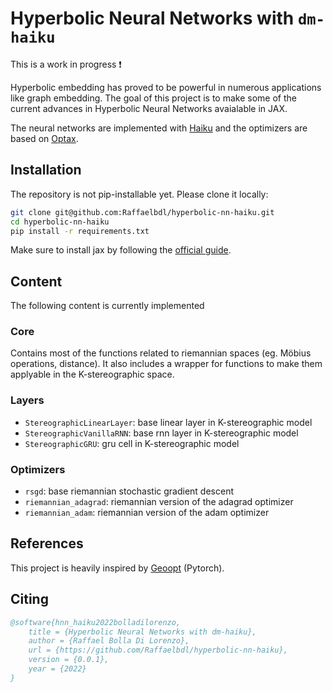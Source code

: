 # Hyperbolic Neural Networks with `dm-haiku`

This is a work in progress ❗

Hyperbolic embedding has proved to be powerful in numerous applications like graph embedding. The goal of this project is to make some of the current advances in Hyperbolic Neural Networks avaialable in JAX.

The neural networks are implemented with [Haiku](https://github.com/deepmind/dm-haiku) and the optimizers are based on [Optax](https://github.com/deepmind/optax).

## Installation 

The repository is not pip-installable yet. Please clone it locally:

```bash
git clone git@github.com:Raffaelbdl/hyperbolic-nn-haiku.git
cd hyperbolic-nn-haiku
pip install -r requirements.txt
```

Make sure to install jax by following the [official guide](https://github.com/google/jax#installation).

## Content
The following content is currently implemented

### Core
Contains most of the functions related to riemannian spaces (eg. Möbius operations, distance).
It also includes a wrapper for functions to make them applyable in the K-stereographic space.

### Layers
* `StereographicLinearLayer`: base linear layer in K-stereographic model
* `StereographicVanillaRNN`: base rnn layer in K-stereographic model
* `StereographicGRU`: gru cell in K-stereographic model

### Optimizers
* `rsgd`: base riemannian stochastic gradient descent
* `riemannian_adagrad`: riemannian version of the adagrad optimizer
* `riemannian_adam`: riemannian version of the adam optimizer

## References
This project is heavily inspired by [Geoopt](https://github.com/geoopt/geoopt) (Pytorch).

## Citing 

```bibtex
@software{hnn_haiku2022bolladilorenzo,
    title = {Hyperbolic Neural Networks with dm-haiku},
    author = {Raffael Bolla Di Lorenzo},
    url = {https://github.com/Raffaelbdl/hyperbolic-nn-haiku},
    version = {0.0.1},
    year = {2022}
}
```